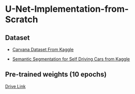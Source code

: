 # U-Net-Implementation-from-Scratch

## Dataset

- [Carvana Dataset From Kaggle](https://www.kaggle.com/c/carvana-image-masking-challenge)

- [Semantic Segmentation for Self Driving Cars from Kaggle](https://www.kaggle.com/datasets/kumaresanmanickavelu/lyft-udacity-challenge)

## Pre-trained weights (10 epochs)

[Drive Link](https://drive.google.com/drive/folders/1E2LpG_et9jQG0tsw9ID0hZOfRNiX4bTB?usp=sharing)